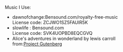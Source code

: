 Music I Use:   
- dawnofchange:Bensound.com/royalty-free-music   
License code: ZCJWO1SZ5FAUIR5K
- slowlife : Bensound.com      
License code: SVK4UOPBD8EQCGVQ    
- Alice's adventures in wonderland by lewis carroll    
from:[Project Gutenberg](https://gutenberg.org/ebooks/11)    
